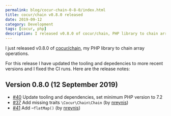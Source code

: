 ```yaml
---
permalink: blog/cocur-chain-0-8-0/index.html
title: cocur/chain v0.8.0 released
date: 2019-09-12
category: Development
tags: [cocur, php]
description: I released v0.8.0 of cocur/chain, PHP library to chain array operations
---
```


I just released v0.8.0 of [cocur/chain](https://github.com/cocur/chain), my PHP library to chain array operations.

For this release I have updated the tooling and depedencies to more recent versions and I fixed the CI runs. Here are the release notes:

## Version 0.8.0 (12 September 2019)

- [#40](https://github.com/cocur/chain/pull/40) Update tooling and dependencies, set minimum PHP version to 7.2
- [#37](https://github.com/cocur/chain/pull/37) Add missing traits `\Cocur\Chain\Chain` (by [nreynis](https://github.com/nreynis))
- [#41](https://github.com/cocur/chain/pull/41) Add `➞flatMap()` (by [nreynis](https://github.com/nreynis))
